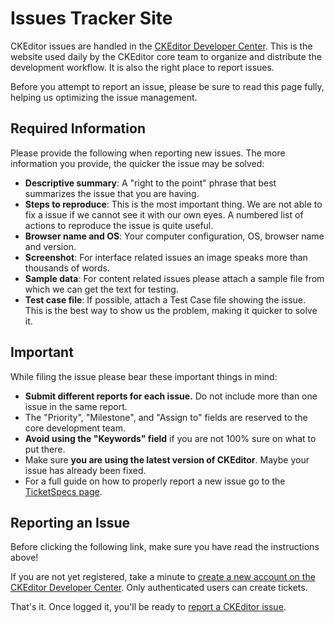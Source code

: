 # Issues Tracker Site

CKEditor issues are handled in the [CKEditor Developer Center](http://dev.ckeditor.com/). This is the website used daily by the CKEditor core team to organize and distribute the development workflow. It is also the right place to report issues.

Before you attempt to report an issue, please be sure to read this page fully, helping us optimizing the issue management. 

## Required Information

Please provide the following when reporting new issues. The more information you provide, the quicker the issue may be solved:

 * **Descriptive summary**: A "right to the point" phrase that best summarizes the issue that you are having.
 * **Steps to reproduce**: This is the most important thing. We are not able to fix a issue if we cannot see it with our own eyes. A numbered list of actions to reproduce the issue is quite useful.
 * **Browser name and OS**: Your computer configuration, OS, browser name and version.
 * **Screenshot**: For interface related issues an image speaks more than thousands of words.
 * **Sample data**: For content related issues please attach a sample file from which we can get the text for testing.
 * **Test case file**: If possible, attach a Test Case file showing the issue. This is the best way to show us the problem, making it quicker to solve it.

## Important

While filing the issue please bear these important things in mind:

 * **Submit different reports for each issue.** Do not include more than one issue in the same report.
 * The "Priority", "Milestone", and "Assign to" fields are reserved to the core development team.
 * **Avoid using the "Keywords" field** if you are not 100% sure on what to put there.
 * Make sure **you are using the latest version of CKEditor**. Maybe your issue has already been fixed.
 * For a full guide on how to properly report a new issue go to the [TicketSpecs page](https://dev.ckeditor.com/wiki/TicketSpecs).
 
## Reporting an Issue

Before clicking the following link, make sure you have read the instructions above!

If you are not yet registered, take a minute to [create a new account on the CKEditor Developer Center](https://dev.ckeditor.com/register). Only authenticated users can create tickets.

That's it. Once logged it, you'll be ready to [report a CKEditor issue](https://dev.ckeditor.com/newticket).